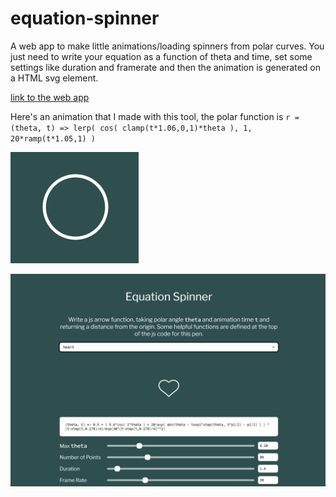 # equation-spinner

A web app to make little animations/loading spinners from polar curves. You just need to write your equation as a function of theta and time, set some settings like duration and framerate and then the animation is generated on a HTML svg element.

[link to the web app](https://codepen.io/oscarsaharoy/pen/MWbwqod?editors=1010)

Here's an animation that I made with this tool, the polar function is `r = (theta, t) => lerp( cos( clamp(t*1.06,0,1)*theta ), 1, 20*ramp(t*1.05,1) )`

![](https://github.com/OscarSaharoy/equation-spinner/blob/master/gif.gif)


![](https://github.com/OscarSaharoy/equation-spinner/blob/master/screenshot.jpg)
